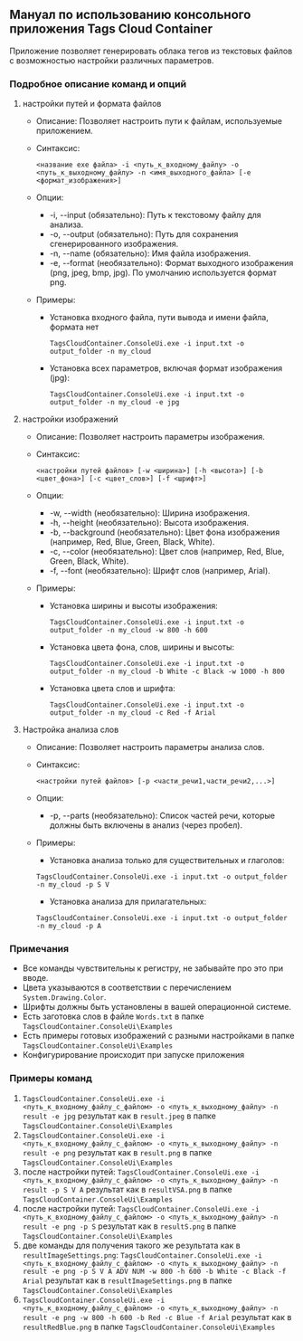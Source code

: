 ﻿## Мануал по использованию консольного приложения Tags Cloud Container

Приложение позволяет генерировать облака тегов из текстовых файлов с возможностью настройки различных параметров.

### Подробное описание команд и опций

1. настройки путей и формата файлов

    - Описание: Позволяет настроить пути к файлам, используемые приложением.
    - Синтаксис:

      `<название exe файла> -i <путь_к_входному_файлу> -o <путь_к_выходному_файлу> -n <имя_выходного_файла> [-e <формат_изображения>]`

    - Опции:
        - -i, --input (обязательно): Путь к текстовому файлу для анализа.
        - -o, --output (обязательно): Путь для сохранения сгенерированного изображения.
        - -n, --name (обязательно): Имя файла изображения.
        - -e, --format (необязательно): Формат выходного изображения (png, jpeg, bmp, jpg). По умолчанию используется
          формат png.
    
    - Примеры:
        - Установка входного файла, пути вывода и имени файла, формата нет

          `TagsCloudContainer.ConsoleUi.exe -i input.txt -o output_folder -n my_cloud`
        - Установка всех параметров, включая формат изображения (jpg):

          `TagsCloudContainer.ConsoleUi.exe -i input.txt -o output_folder -n my_cloud -e jpg`

2. настройки изображений

    - Описание: Позволяет настроить параметры изображения.
    - Синтаксис:

      `<настройки путей файлов> [-w <ширина>] [-h <высота>] [-b <цвет_фона>] [-c <цвет_слов>] [-f <шрифт>]`
    - Опции:
        - -w, --width (необязательно): Ширина изображения.
        - -h, --height (необязательно): Высота изображения.
        - -b, --background (необязательно): Цвет фона изображения (например, Red, Blue, Green, Black, White).
        - -c, --color (необязательно): Цвет слов (например, Red, Blue, Green, Black, White).
        - -f, --font (необязательно): Шрифт слов (например, Arial).
    - Примеры:

        - Установка ширины и высоты изображения:

          `TagsCloudContainer.ConsoleUi.exe -i input.txt -o output_folder -n my_cloud -w 800 -h 600`

        - Установка цвета фона, слов, ширины и высоты:

          `TagsCloudContainer.ConsoleUi.exe -i input.txt -o output_folder -n my_cloud -b White -c Black -w 1000 -h 800`

        - Установка цвета слов и шрифта:

          `TagsCloudContainer.ConsoleUi.exe -i input.txt -o output_folder -n my_cloud -c Red -f Arial`

3. Настройка анализа слов

    - Описание: Позволяет настроить параметры анализа слов.
    - Синтаксис:

      `<настройки путей файлов> [-p <части_речи1,части_речи2,...>]`

    - Опции:
        - -p, --parts (необязательно): Список частей речи, которые должны быть включены в анализ (через пробел).
    - Примеры:

        - Установка анализа только для существительных и глаголов:

      `TagsCloudContainer.ConsoleUi.exe -i input.txt -o output_folder -n my_cloud -p S V`

        - Установка анализа для прилагательных:

      `TagsCloudContainer.ConsoleUi.exe -i input.txt -o output_folder -n my_cloud -p A`

### Примечания

- Все команды чувствительны к регистру, не забывайте про это при вводе.
- Цвета указываются в соответствии с перечислением `System.Drawing.Color`.
- Шрифты должны быть установлены в вашей операционной системе.
- Есть заготовка слов в файле `Words.txt` в папке `TagsCloudContainer.ConsoleUi\Examples`
- Есть примеры готовых изображений с разными настройками в папке `TagsCloudContainer.ConsoleUi\Examples`
- Конфигурирование происходит при запуске приложения

### Примеры команд
1) `TagsCloudContainer.ConsoleUi.exe -i <путь_к_входному_файлу_с_файлом> -o <путь_к_выходному_файлу> -n result -e jpg`
результат как в `result.jpeg` в папке `TagsCloudContainer.ConsoleUi\Examples`
2) `TagsCloudContainer.ConsoleUi.exe -i <путь_к_входному_файлу_с_файлом> -o <путь_к_выходному_файлу> -n result -e png`
результат как в `result.png` в папке `TagsCloudContainer.ConsoleUi\Examples`
3) после настройки путей: `TagsCloudContainer.ConsoleUi.exe -i <путь_к_входному_файлу_с_файлом> -o <путь_к_выходному_файлу> -n result -p S V A`
результат как в `resultVSA.png` в папке `TagsCloudContainer.ConsoleUi\Examples`
4) после настройки путей: `TagsCloudContainer.ConsoleUi.exe -i <путь_к_входному_файлу_с_файлом> -o <путь_к_выходному_файлу> -n result -e png -p S`
результат как в `resultS.png` в папке `TagsCloudContainer.ConsoleUi\Examples`
5) две команды для получения такого же результата как в `resultImageSettings.png`: 
`TagsCloudContainer.ConsoleUi.exe -i <путь_к_входному_файлу_с_файлом> -o <путь_к_выходному_файлу> -n result -e png -p S V A ADV NUM -w 800 -h 600 -b White -c Black -f Arial`
результат как в `resultImageSettings.png` в папке `TagsCloudContainer.ConsoleUi\Examples`
6) `TagsCloudContainer.ConsoleUi.exe -i <путь_к_входному_файлу_с_файлом> -o <путь_к_выходному_файлу> -n result -e png -w 800 -h 600 -b Red -c Blue -f Arial` 
результат как в `resultRedBlue.png` в папке `TagsCloudContainer.ConsoleUi\Examples`